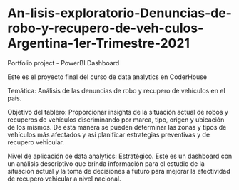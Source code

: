 # An-lisis-exploratorio-Denuncias-de-robo-y-recupero-de-veh-culos-Argentina-1er-Trimestre-2021
Portfolio project - PowerBI Dashboard

Este es el proyecto final del curso de data analytics en CoderHouse

Temática: Análisis de las denuncias de robo y recupero de vehículos en el país.

Objetivo del tablero: Proporcionar insights de la situación actual de robos y recuperos de vehículos discriminando por marca, tipo, origen y ubicación de los mismos. 
De esta manera se pueden determinar las zonas y tipos de vehículos más afectados y así planificar estrategias preventivas y de recupero vehicular.

Nivel de aplicación de data analytics: Estratégico. 
Este es un dashboard con un análisis descriptivo que brinda información para el estudio de la situación actual y la toma de decisiones a futuro para mejorar la efectividad de recupero vehicular a nivel nacional.
